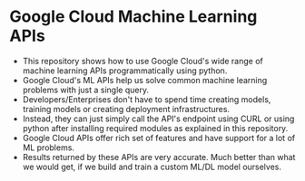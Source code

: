 # Google Cloud Machine Learning APIs
- This repository shows how to use Google Cloud's wide range of machine learning APIs programmatically using python.
- Google Cloud's ML APIs help us solve common machine learning problems with just a single query.
- Developers/Enterprises don't have to spend time creating models, training models or creating deployment
infrastructures. 
- Instead, they can just simply call the API's endpoint using CURL or using python after installing required modules 
as explained in this repository.
- Google Cloud APIs offer rich set of features and have support for a lot of ML problems.
- Results returned by these APIs are very accurate. Much better than what we would get, if we build and train a custom ML/DL model ourselves.
